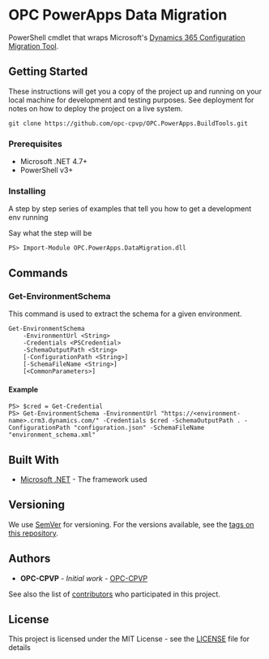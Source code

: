 # OPC PowerApps Data Migration

PowerShell cmdlet that wraps Microsoft's [Dynamics 365 Configuration Migration Tool](https://www.nuget.org/packages/Microsoft.CrmSdk.XrmTooling.ConfigurationMigration.Wpf).

## Getting Started

These instructions will get you a copy of the project up and running on your local machine for development and testing purposes. See deployment for notes on how to deploy the project on a live system.

```
git clone https://github.com/opc-cpvp/OPC.PowerApps.BuildTools.git
```

### Prerequisites

- Microsoft .NET 4.7+
- PowerShell v3+

### Installing

A step by step series of examples that tell you how to get a development env running

Say what the step will be

```
PS> Import-Module OPC.PowerApps.DataMigration.dll
```

## Commands

### Get-EnvironmentSchema

This command is used to extract the schema for a given environment.

```
Get-EnvironmentSchema
    -EnvironmentUrl <String>
    -Credentials <PSCredential>
    -SchemaOutputPath <String>
    [-ConfigurationPath <String>]
    [-SchemaFileName <String>]
    [<CommonParameters>]
```

#### Example
```
PS> $cred = Get-Credential
PS> Get-EnvironmentSchema -EnvironmentUrl "https://<environment-name>.crm3.dynamics.com/" -Credentials $cred -SchemaOutputPath . -ConfigurationPath "configuration.json" -SchemaFileName "environment_schema.xml"
```

## Built With

* [Microsoft .NET](https://dotnet.microsoft.com/) - The framework used

## Versioning

We use [SemVer](http://semver.org/) for versioning. For the versions available, see the [tags on this repository](https://github.com/opc-cpvp/OPC.PowerApps.BuildTools/tags). 

## Authors

* **OPC-CPVP** - *Initial work* - [OPC-CPVP](https://github.com/opc-cpvp)

See also the list of [contributors](https://github.com/opc-cpvp/OPC.PowerApps.BuildTools/contributors) who participated in this project.

## License

This project is licensed under the MIT License - see the [LICENSE](LICENSE) file for details
